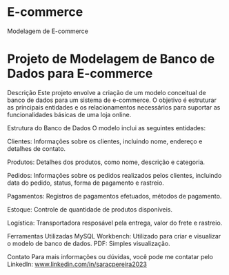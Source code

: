 # E-commerce
Modelagem de E-commerce
# Projeto de Modelagem de Banco de Dados para E-commerce

Descrição
Este projeto envolve a criação de um modelo conceitual de banco de dados para um sistema de e-commerce. O objetivo é estruturar as principais entidades e os relacionamentos necessários para suportar as funcionalidades básicas de uma loja online.

Estrutura do Banco de Dados
O modelo inclui as seguintes entidades:

Clientes: Informações sobre os clientes, incluindo nome, endereço e detalhes de contato.

Produtos: Detalhes dos produtos, como nome, descrição e categoria.

Pedidos: Informações sobre os pedidos realizados pelos clientes, incluindo data do pedido, status, forma de pagamento e rastreio.

Pagamentos: Registros de pagamentos efetuados, métodos de pagamento.

Estoque: Controle de quantidade de produtos disponíveis.

Logística: Transportadora resposável pela entrega, valor do frete e rastreio.

Ferramentas Utilizadas
MySQL Workbench: Utilizado para criar e visualizar o modelo de banco de dados.
PDF: Simples visualização.


Contato
Para mais informações ou dúvidas, você pode me contatar pelo LinkedIn: www.linkedin.com/in/saracpereira2023
